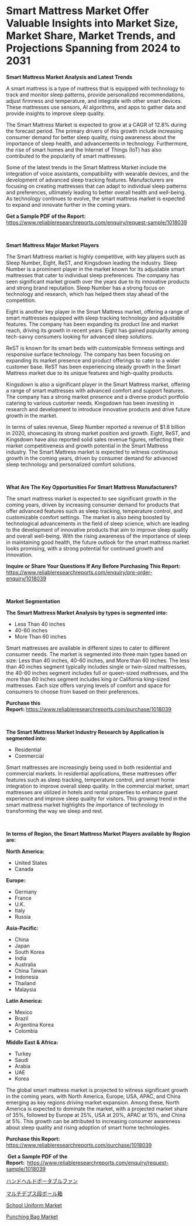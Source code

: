 <p><h1>Smart Mattress Market Offer Valuable Insights into Market Size, Market Share, Market Trends, and Projections Spanning from 2024 to 2031</h1></p><p><strong>Smart Mattress Market Analysis and Latest Trends</strong></p>
<p><p>A smart mattress is a type of mattress that is equipped with technology to track and monitor sleep patterns, provide personalized recommendations, adjust firmness and temperature, and integrate with other smart devices. These mattresses use sensors, AI algorithms, and apps to gather data and provide insights to improve sleep quality.</p><p>The Smart Mattress Market is expected to grow at a CAGR of 12.8% during the forecast period. The primary drivers of this growth include increasing consumer demand for better sleep quality, rising awareness about the importance of sleep health, and advancements in technology. Furthermore, the rise of smart homes and the Internet of Things (IoT) has also contributed to the popularity of smart mattresses.</p><p>Some of the latest trends in the Smart Mattress Market include the integration of voice assistants, compatibility with wearable devices, and the development of advanced sleep tracking features. Manufacturers are focusing on creating mattresses that can adapt to individual sleep patterns and preferences, ultimately leading to better overall health and well-being. As technology continues to evolve, the smart mattress market is expected to expand and innovate further in the coming years.</p></p>
<p><strong>Get a Sample PDF of the Report:&nbsp;</strong> <a href="https://www.reliableresearchreports.com/enquiry/request-sample/1018039">https://www.reliableresearchreports.com/enquiry/request-sample/1018039</a></p>
<p>&nbsp;</p>
<p><strong>Smart Mattress Major Market Players</strong></p>
<p><p>The Smart Mattress market is highly competitive, with key players such as Sleep Number, Eight, ReST, and Kingsdown leading the industry. Sleep Number is a prominent player in the market known for its adjustable smart mattresses that cater to individual sleep preferences. The company has seen significant market growth over the years due to its innovative products and strong brand reputation. Sleep Number has a strong focus on technology and research, which has helped them stay ahead of the competition.</p><p>Eight is another key player in the Smart Mattress market, offering a range of smart mattresses equipped with sleep tracking technology and adjustable features. The company has been expanding its product line and market reach, driving its growth in recent years. Eight has gained popularity among tech-savvy consumers looking for advanced sleep solutions.</p><p>ReST is known for its smart beds with customizable firmness settings and responsive surface technology. The company has been focusing on expanding its market presence and product offerings to cater to a wider customer base. ReST has been experiencing steady growth in the Smart Mattress market due to its unique features and high-quality products.</p><p>Kingsdown is also a significant player in the Smart Mattress market, offering a range of smart mattresses with advanced comfort and support features. The company has a strong market presence and a diverse product portfolio catering to various customer needs. Kingsdown has been investing in research and development to introduce innovative products and drive future growth in the market.</p><p>In terms of sales revenue, Sleep Number reported a revenue of $1.8 billion in 2020, showcasing its strong market position and growth. Eight, ReST, and Kingsdown have also reported solid sales revenue figures, reflecting their market competitiveness and growth potential in the Smart Mattress industry. The Smart Mattress market is expected to witness continuous growth in the coming years, driven by consumer demand for advanced sleep technology and personalized comfort solutions.</p></p>
<p>&nbsp;</p>
<p><strong>What Are The Key Opportunities For Smart Mattress Manufacturers?</strong></p>
<p><p>The smart mattress market is expected to see significant growth in the coming years, driven by increasing consumer demand for products that offer advanced features such as sleep tracking, temperature control, and customizable comfort settings. The market is also being boosted by technological advancements in the field of sleep science, which are leading to the development of innovative products that aim to improve sleep quality and overall well-being. With the rising awareness of the importance of sleep in maintaining good health, the future outlook for the smart mattress market looks promising, with a strong potential for continued growth and innovation.</p></p>
<p><strong>Inquire or Share Your Questions If Any Before Purchasing This Report:</strong> <a href="https://www.reliableresearchreports.com/enquiry/pre-order-enquiry/1018039">https://www.reliableresearchreports.com/enquiry/pre-order-enquiry/1018039</a></p>
<p>&nbsp;</p>
<p><strong>Market Segmentation</strong></p>
<p><strong>The Smart Mattress Market Analysis by types is segmented into:</strong></p>
<p><ul><li>Less Than 40 inches</li><li>40-60 inches</li><li>More Than 60 inches</li></ul></p>
<p><p>Smart mattresses are available in different sizes to cater to different consumer needs. The market is segmented into three main types based on size: Less than 40 inches, 40-60 inches, and More than 60 inches. The less than 40 inches segment typically includes single or twin-sized mattresses, the 40-60 inches segment includes full or queen-sized mattresses, and the more than 60 inches segment includes king or California king-sized mattresses. Each size offers varying levels of comfort and space for consumers to choose from based on their preferences.</p></p>
<p><strong>Purchase this Report:&nbsp;</strong><a href="https://www.reliableresearchreports.com/purchase/1018039">https://www.reliableresearchreports.com/purchase/1018039</a></p>
<p>&nbsp;</p>
<p><strong>The Smart Mattress Market Industry Research by Application is segmented into:</strong></p>
<p><ul><li>Residential</li><li>Commercial</li></ul></p>
<p><p>Smart mattresses are increasingly being used in both residential and commercial markets. In residential applications, these mattresses offer features such as sleep tracking, temperature control, and smart home integration to improve overall sleep quality. In the commercial market, smart mattresses are utilized in hotels and rental properties to enhance guest experience and improve sleep quality for visitors. This growing trend in the smart mattress market highlights the importance of technology in transforming the way we sleep and rest.</p></p>
<p>&nbsp;</p>
<p><strong>In terms of Region, the Smart Mattress Market Players available by Region are:</strong></p>
<p>
    <p> <strong> North America: </strong>
        <ul>
            <li>United States</li>
            <li>Canada</li>
        </ul>
        </p> 
    <p> <strong> Europe: </strong>
        <ul>
            <li>Germany</li>
            <li>France</li>
            <li>U.K.</li>
            <li>Italy</li>
            <li>Russia</li>
        </ul>
        </p> 
    <p> <strong> Asia-Pacific: </strong>
        <ul>
            <li>China</li>
            <li>Japan</li>
            <li>South Korea</li>
            <li>India</li>
            <li>Australia</li>
            <li>China Taiwan</li>
            <li>Indonesia</li>
            <li>Thailand</li>
            <li>Malaysia</li>
        </ul>
        </p> 
    <p> <strong> Latin America: </strong>
        <ul>
            <li>Mexico</li>
            <li>Brazil</li>
            <li>Argentina Korea</li>
            <li>Colombia</li>
        </ul>
        </p> 
    <p> <strong> Middle East & Africa: </strong>
        <ul>
            <li>Turkey</li>
            <li>Saudi</li>
            <li>Arabia</li>
            <li>UAE</li>
            <li>Korea</li>
        </ul>
    </p>
    </p>
<p><p>The global smart mattress market is projected to witness significant growth in the coming years, with North America, Europe, USA, APAC, and China emerging as key regions driving market expansion. Among these, North America is expected to dominate the market, with a projected market share of 35%, followed by Europe at 25%, USA at 20%, APAC at 15%, and China at 5%. This growth can be attributed to increasing consumer awareness about sleep quality and rising adoption of smart home technologies.</p></p>
<p><strong>Purchase this Report: </strong><a href="https://www.reliableresearchreports.com/purchase/1018039">https://www.reliableresearchreports.com/purchase/1018039</a></p>
<p>&nbsp;<strong>Get a Sample PDF of the Report:&nbsp;&nbsp;</strong><a href="https://www.reliableresearchreports.com/enquiry/request-sample/1018039">https://www.reliableresearchreports.com/enquiry/request-sample/1018039</a></p>
<p><strong></strong></p>
<p><p><a href="https://medium.com/@laceyzemlak1/%E6%90%BA%E5%B8%AF%E7%94%A8%E3%83%9D%E3%83%BC%E3%82%BF%E3%83%96%E3%83%AB%E3%83%95%E3%82%A1%E3%83%B3%E5%B8%82%E5%A0%B4%E3%81%AE%E6%B4%9E%E5%AF%9F-%E5%B8%82%E5%A0%B4%E5%8B%95%E5%90%91-%E6%88%90%E9%95%B7-2024%E5%B9%B4%E3%81%8B%E3%82%892031%E5%B9%B4%E3%81%BE%E3%81%A7%E3%81%AE%E4%BA%88%E6%B8%AC-37ae5c28b24b">ハンドヘルドポータブルファン</a></p><p><a href="https://medium.com/@michaelerde565/%E8%A4%87%E6%95%B0%E9%9A%8E%E5%B1%A4%E3%81%AE%E7%B6%B2%E6%9D%BF%E7%AE%B1%E5%B8%82%E5%A0%B4%E6%8C%87%E6%A8%99%E3%81%AE%E3%83%87%E3%82%B3%E3%83%BC%E3%83%89-%E3%82%B7%E3%82%A7%E3%82%A2-%E3%83%88%E3%83%AC%E3%83%B3%E3%83%89-%E5%8F%8A%E3%81%B3%E6%88%90%E9%95%B7%E3%83%91%E3%82%BF%E3%83%BC%E3%83%B3-f9c0a61ea66d">マルチデプス段ボール箱</a></p><p><a href="https://github.com/dimitrishawkinswaynenp91rgz/Market-Research-Report-List-1/blob/main/school-uniform-market.md">School Uniform Market</a></p><p><a href="https://github.com/changoleonlaverguenzanoexiste/Market-Research-Report-List-2/blob/main/punching-bag-market.md">Punching Bag Market</a></p></p>